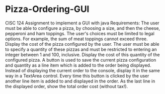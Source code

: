 # Pizza-Ordering-GUI
CISC 124 Assignment to implement a GUI with java
Requirements:
The user must be able to configure a pizza, by choosing a size, and then the cheese, pepperoni and ham toppings. The user's choices must be limited to legal options. For example, the sum of meat toppings cannot exceed three.
Display the cost of the pizza configured by the user.
The user must be able to specify a quantity of these pizzas and must be restricted to entering an integer between 1 and 100, inclusive.
Display the cost of this quantity of the configured pizza.
A button is used to save the current pizza configuration and quantity as a line item which is added to the order being displayed. Instead of displaying the current order to the console, display it in the same way in a TextArea control. Every time this button is clicked by the user another line item is added to and displayed in the order.
As the last line in the displayed order, show the total order cost (without tax!).
